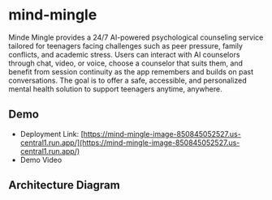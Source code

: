 # mind-mingle

Minde Mingle provides a 24/7 AI-powered psychological counseling service tailored for teenagers facing challenges such as peer pressure, family conflicts, and academic stress. Users can interact with AI counselors through chat, video, or voice, choose a counselor that suits them, and benefit from session continuity as the app remembers and builds on past conversations. The goal is to offer a safe, accessible, and personalized mental health solution to support teenagers anytime, anywhere.

## Demo
- Deployment Link: [https://mind-mingle-image-850845052527.us-central1.run.app/](https://mind-mingle-image-850845052527.us-central1.run.app/)
- Demo Video

## Architecture Diagram

